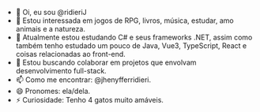 
- 👋 Oi, eu sou @ridieriJ
- 👀 Estou interessada em jogos de RPG, livros, música, estudar, amo animais e a natureza.
- 🌱 Atualmente estou estudando C# e seus frameworks .NET, assim como também tenho estudado um pouco de Java, Vue3, TypeScript, React e coisas relacionadas ao front-end.
- 💞️ Estou buscando colaborar em projetos que envolvam desenvolvimento full-stack.
- 📫 Como me encontrar: @jhenyfferridieri.
- 😄 Pronomes: ela/dela.
- ⚡ Curiosidade: Tenho 4 gatos muito amáveis.

